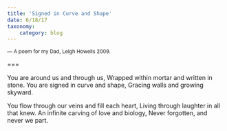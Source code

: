 ```yaml
---
title: 'Signed in Curve and Shape'
date: 6/18/17
taxonomy:
    category: blog
---
```


<small>&#x2015; A poem for my Dad, Leigh Howells 2009.</small>

===






You are around us and through us,
Wrapped within mortar and written in stone.
You are signed in curve and shape,
Gracing walls and growing skyward.

You flow through our veins and fill each heart,
Living through laughter in all that knew.
An infinite carving of love and biology,
Never forgotten, and never we part.


